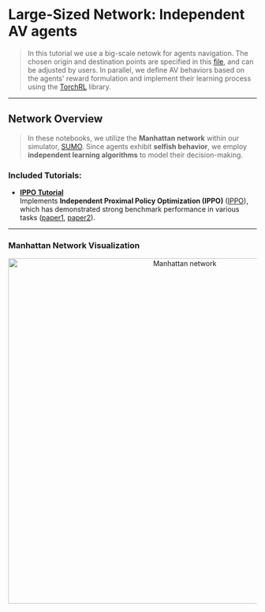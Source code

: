 # Large-Sized Network: Independent AV agents

> In this tutorial we use a big-scale netowk for agents navigation. The chosen origin and destination points are specified in this [file](https://github.com/COeXISTENCE-PROJECT/RouteRL/blob/main/routerl/networks/default_ods.json), and can be adjusted by users. In parallel, we define AV behaviors based on the agents' reward formulation and implement their learning process using the [TorchRL](https://github.com/pytorch/rl) library.

---

## Network Overview

> In these notebooks, we utilize the **Manhattan network** within our simulator, [SUMO](https://eclipse.dev/sumo/).  Since agents exhibit **selfish behavior**, we employ **independent learning algorithms** to model their decision-making.

### Included Tutorials:
- **[IPPO Tutorial](https://github.com/COeXISTENCE-PROJECT/RouteRL/blob/main/tutorials/3_BiggerNetwork_IndependentAgents/mappo_ippo_mutation.ipynb)**  
  Implements **Independent Proximal Policy Optimization (IPPO)** ([IPPO](https://arxiv.org/pdf/2011.09533)), which has demonstrated strong benchmark performance in various tasks ([paper1](https://arxiv.org/abs/2103.01955), [paper2](https://arxiv.org/abs/2006.07869)).


---

### Manhattan Network Visualization
<p align="center">
  <img src="../../docs/_static/manhattan.png" alt="Manhattan network" width="700"/>
</p>

